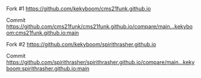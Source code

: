 Fork #1 https://github.com/kekyboom/cms21funk.github.io
 
Commit https://github.com/cms21funk/cms21funk.github.io/compare/main...kekyboom:cms21funk.github.io:main

  
Fork #2 https://github.com/kekyboom/spirithrasher.github.io

Commit https://github.com/spirithrasher/spirithrasher.github.io/compare/main...kekyboom:spirithrasher.github.io:main
